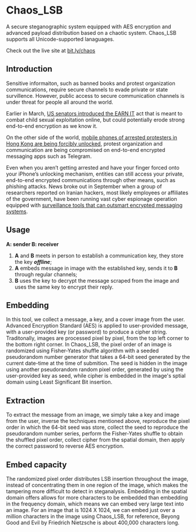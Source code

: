 # Chaos_LSB 
A secure steganographic system equipped with AES encryption and advanced payload distribution based on a chaotic system. Chaos_LSB supports all Unicode-supported lanaguages. 

Check out the live site at [bit.ly/chaos](https://bit.ly/chaos)

## Introduction
Sensitive informaiton, such as banned books and protest organization communications, require secure channels to evade private or state survillence. However, public access to secure communication channels is under threat for people all around the world. 

Earlier in March, [US senators introduced the EARN IT](https://www.eff.org/deeplinks/2020/07/new-earn-it-bill-still-threatens-encryption-and-free-speech) act that is meant to combat child sexual exploitation online, but could potentially erode strong end-to-end encryption as we know it. 

On the other side of the world, [mobile phones of arrested protesters in Hong Kong are being forcibly unlocked](https://www.nytimes.com/2019/07/26/technology/hong-kong-protests-facial-recognition-surveillance.html), protest organization and communication are being compromised on end-to-end encrypted messaging apps such as Telegram. 

Even when you aren’t getting arrested and have your finger forced onto your iPhone’s unlocking mechanism, entities can still access your private, end-to-end encrypted communications through other means, such as phishing attacks. News broke out in September when a group of researchers reported on Iranian hackers, most likely employees or affiliates of the government, have been running vast cyber espionage operation equipped with [surveillance tools that can outsmart encrypted messaging systems](https://www.theguardian.com/technology/2016/aug/02/hackers-telegram-messaging-accounts-iran). 



## Usage
**A: sender  B: receiver**
1. **A** and **B** meets in person to establish a communication key, they store the key ***offline***;
2. **A** embeds message in image with the established key, sends it to **B** through regular channels;
3. **B** uses the key to decrypt the message scraped from the image and uses the same key to encrypt their reply.



## Embedding

In this tool, we collect a message, a key, and a cover image from the user. Advanced Encryption Standard (AES) is applied to user-provided message, with a user-provided key (or password) to produce a cipher string. Traditonally, images are processed pixel by pixel, from the top left corner to the bottom right corner. In Chaos_LSB, the pixel order of an image is randomized using Fisher-Yates shuffle algorithm with a seeded pseudorandom number generator that takes a 64-bit seed generated by the current date-time at the time of submition. The seed is hidden in the image using another pseudorandom random pixel order, generated by using the user-provided key as seed, while cipher is embedded in the image's sptial domain using Least Significant Bit insertion.



## Extraction

To extract the message from an image, we simply take a key and image from the user, inverse the techniques mentioned above, reproduce the pixel order in which the 64-bit seed was store, collect the seed to reproduce the pseudorandom number series, perform the Fisher-Yates shuffle to obtain the shuffled pixel order, collect cipher from the spatial domain, then apply the correct password to reverse AES encryption. 


## Embed capacity

The randomized pixel order distributes LSB insertion throughout the image, instead of concentrating them in one region of the image, which makes the tampering more difficult to detect in steganalysis. Embedding in the spatial domain offers allows for more characters to be embedded than embedding in the frequency domain, which means we can embed very large text into an image. For an image that is 1024 X 1024, we can embed just over a million characters in the image using Chaos_LSB, for reference, Beyong Good and Evil by Friedrich Nietzsche is about 400,000 characters long.
